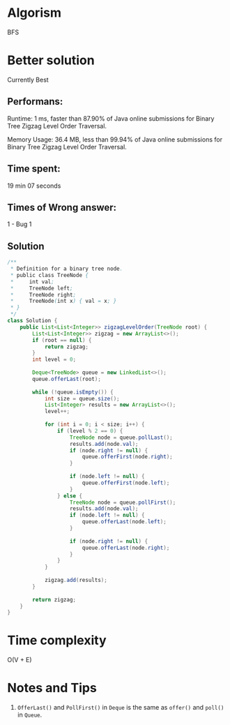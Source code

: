 # Algorism 

BFS

# Better solution 

Currently Best

## Performans:

Runtime: 1 ms, faster than 87.90% of Java online submissions for Binary Tree Zigzag Level Order Traversal.

Memory Usage: 36.4 MB, less than 99.94% of Java online submissions for Binary Tree Zigzag Level Order Traversal.

## Time spent:

19 min 07 seconds

## Times of Wrong answer:

1 - Bug 1

## Solution
```java
/**
 * Definition for a binary tree node.
 * public class TreeNode {
 *     int val;
 *     TreeNode left;
 *     TreeNode right;
 *     TreeNode(int x) { val = x; }
 * }
 */
class Solution {
    public List<List<Integer>> zigzagLevelOrder(TreeNode root) {
        List<List<Integer>> zigzag = new ArrayList<>();
        if (root == null) {
            return zigzag;
        }
        int level = 0;
        
        Deque<TreeNode> queue = new LinkedList<>();
        queue.offerLast(root);
        
        while (!queue.isEmpty()) {
            int size = queue.size();
            List<Integer> results = new ArrayList<>();
            level++;
            
            for (int i = 0; i < size; i++) {
                if (level % 2 == 0) {
                    TreeNode node = queue.pollLast();
                    results.add(node.val);
                    if (node.right != null) {
                        queue.offerFirst(node.right);
                    }
                    
                    if (node.left != null) {
                        queue.offerFirst(node.left);
                    }
                } else {
                    TreeNode node = queue.pollFirst();
                    results.add(node.val);
                    if (node.left != null) {
                        queue.offerLast(node.left);
                    }
                    
                    if (node.right != null) {
                        queue.offerLast(node.right);
                    }
                }
            }
            
            zigzag.add(results);
        }
        
        return zigzag;
    }
}
```
# Time complexity
O(V + E)

# Notes and Tips
1. `OfferLast()` and `PollFirst()` in `Deque` is the same as `offer()` and `poll()` in `Queue`.

